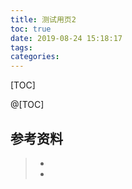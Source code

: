 ```yaml
---
title: 测试用页2
toc: true
date: 2019-08-24 15:18:17
tags:
categories:
---
```




<!--more-->

[TOC]

@[TOC]





## 参考资料

> - []()
> - []()
